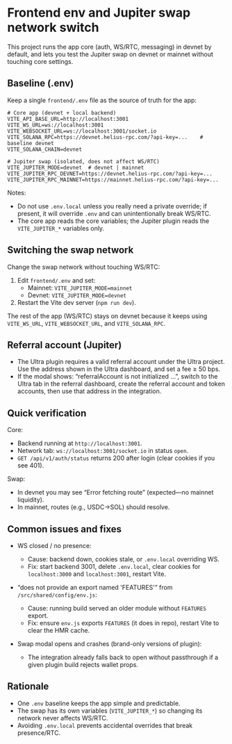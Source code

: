 # Frontend env and Jupiter swap network switch

This project runs the app core (auth, WS/RTC, messaging) in devnet by default, and lets you test the Jupiter swap on devnet or mainnet without touching core settings.

## Baseline (.env)

Keep a single `frontend/.env` file as the source of truth for the app:

```
# Core app (devnet + local backend)
VITE_API_BASE_URL=http://localhost:3001
VITE_WS_URL=ws://localhost:3001
VITE_WEBSOCKET_URL=ws://localhost:3001/socket.io
VITE_SOLANA_RPC=https://devnet.helius-rpc.com/?api-key=...    # baseline devnet
VITE_SOLANA_CHAIN=devnet

# Jupiter swap (isolated, does not affect WS/RTC)
VITE_JUPITER_MODE=devnet  # devnet | mainnet
VITE_JUPITER_RPC_DEVNET=https://devnet.helius-rpc.com/?api-key=...
VITE_JUPITER_RPC_MAINNET=https://mainnet.helius-rpc.com/?api-key=...
```

Notes:
- Do not use `.env.local` unless you really need a private override; if present, it will override `.env` and can unintentionally break WS/RTC.
- The core app reads the core variables; the Jupiter plugin reads the `VITE_JUPITER_*` variables only.

## Switching the swap network

Change the swap network without touching WS/RTC:

1) Edit `frontend/.env` and set:
   - Mainnet: `VITE_JUPITER_MODE=mainnet`
   - Devnet: `VITE_JUPITER_MODE=devnet`
2) Restart the Vite dev server (`npm run dev`).

The rest of the app (WS/RTC) stays on devnet because it keeps using `VITE_WS_URL`, `VITE_WEBSOCKET_URL`, and `VITE_SOLANA_RPC`.

## Referral account (Jupiter)

- The Ultra plugin requires a valid referral account under the Ultra project. Use the address shown in the Ultra dashboard, and set a fee ≥ 50 bps.
- If the modal shows: “referralAccount is not initialized …”, switch to the Ultra tab in the referral dashboard, create the referral account and token accounts, then use that address in the integration.

## Quick verification

Core:
- Backend running at `http://localhost:3001`.
- Network tab: `ws://localhost:3001/socket.io` in status `open`.
- `GET /api/v1/auth/status` returns 200 after login (clear cookies if you see 401).

Swap:
- In devnet you may see “Error fetching route” (expected—no mainnet liquidity).
- In mainnet, routes (e.g., USDC→SOL) should resolve.

## Common issues and fixes

- WS closed / no presence:
  - Cause: backend down, cookies stale, or `.env.local` overriding WS.
  - Fix: start backend 3001, delete `.env.local`, clear cookies for `localhost:3000` and `localhost:3001`, restart Vite.

- “does not provide an export named 'FEATURES'” from `/src/shared/config/env.js`:
  - Cause: running build served an older module without `FEATURES` export.
  - Fix: ensure `env.js` exports `FEATURES` (it does in repo), restart Vite to clear the HMR cache.

- Swap modal opens and crashes (brand-only versions of plugin):
  - The integration already falls back to open without passthrough if a given plugin build rejects wallet props.

## Rationale

- One `.env` baseline keeps the app simple and predictable.
- The swap has its own variables (`VITE_JUPITER_*`) so changing its network never affects WS/RTC.
- Avoiding `.env.local` prevents accidental overrides that break presence/RTC.

